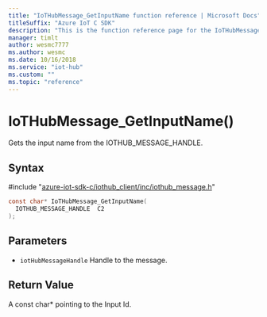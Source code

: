 ```yaml
---                             
title: "IoTHubMessage_GetInputName function reference | Microsoft Docs" 
titleSuffix: "Azure IoT C SDK"            
description: "This is the function reference page for the IoTHubMessage_GetInputName() function in the Azure IoT C SDK. This SDK is used with Azure IoT Hub and Azure IoT Hub Device Provisioning Service"            
manager: timlt                 
author: wesmc7777              
ms.author: wesmc               
ms.date: 10/16/2018                    
ms.service: "iot-hub"             
ms.custom: ""                
ms.topic: "reference"        
---                            
```


# IoTHubMessage_GetInputName()

Gets the input name from the IOTHUB_MESSAGE_HANDLE.

## Syntax

\#include "[azure-iot-sdk-c/iothub_client/inc/iothub_message.h](../iothub-message-h.md)"  
```C
const char* IoTHubMessage_GetInputName(
  IOTHUB_MESSAGE_HANDLE  C2
);
```

## Parameters
* `iotHubMessageHandle` Handle to the message.

## Return Value
A const char* pointing to the Input Id.

